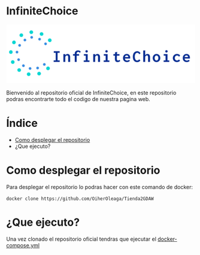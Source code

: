 # InfiniteChoice

![Logo InfiniteChoice](https://github.com/OiherOleaga/Tienda2GDAW/blob/documentacion/www/assets/Logo/logo.png)

Bienvenido al repositorio oficial de InfiniteChoice, en este repositorio podras encontrarte todo el codigo de nuestra pagina web.

# Índice

* [Como desplegar el repositorio](https://github.com/OiherOleaga/Tienda2GDAW/tree/documentacion#como-desplegar-el-repositorio)
* ¿Que ejecuto?

# Como desplegar el repositorio
Para desplegar el repositorio lo podras hacer con este comando de docker:
```
docker clone https://github.com/OiherOleaga/Tienda2GDAW
```

# ¿Que ejecuto?
Una vez clonado el repositorio oficial tendras que ejecutar el [docker-compose.yml](https://github.com/OiherOleaga/Tienda2GDAW/blob/documentacion/docker-compose.yml)

